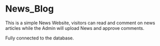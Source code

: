 # News_Blog

This is a simple News Website, visitors can read and comment on news articles while the Admin will upload News and approve comments.

Fully connected to the database.
